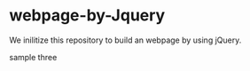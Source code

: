 # webpage-by-Jquery
We inilitize this repository to build an webpage by using jQuery.


sample three
